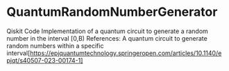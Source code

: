 # QuantumRandomNumberGenerator

Qiskit Code Implementation of a quantum circuit to generate a random number in the interval [0,B)
References: A quantum circuit to generate random numbers within a specific interval[https://epjquantumtechnology.springeropen.com/articles/10.1140/epjqt/s40507-023-00174-1]
